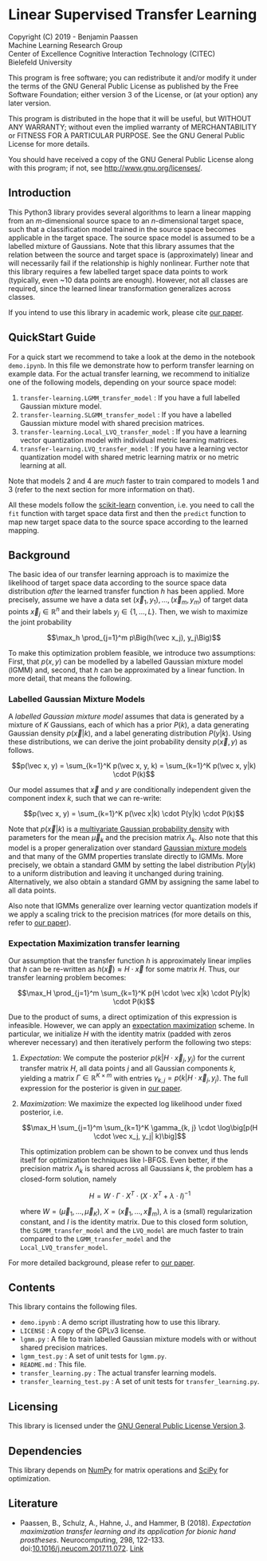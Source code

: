 # Linear Supervised Transfer Learning  

Copyright (C) 2019 - Benjamin Paassen  
Machine Learning Research Group  
Center of Excellence Cognitive Interaction Technology (CITEC)  
Bielefeld University

This program is free software; you can redistribute it and/or modify
it under the terms of the GNU General Public License as published by
the Free Software Foundation; either version 3 of the License, or
(at your option) any later version.

This program is distributed in the hope that it will be useful,
but WITHOUT ANY WARRANTY; without even the implied warranty of
MERCHANTABILITY or FITNESS FOR A PARTICULAR PURPOSE.  See the
GNU General Public License for more details.

You should have received a copy of the GNU General Public License
along with this program; if not, see <http://www.gnu.org/licenses/>.

## Introduction

This Python3 library provides several algorithms to learn a linear mapping from
an $`m`$-dimensional source space to an $`n`$-dimensional target space, such that
a classification model trained in the source space becomes applicable in the
target space. The source space model is assumed to be a labelled mixture of
Gaussians. Note that this library assumes that the relation between the source
and target space is (approximately) linear and will necessarily fail if the
relationship is highly nonlinear. Further note that this library requires a
few labelled target space data points to work (typically, even ~10 data points
are enough). However, not all classes are required, since the learned linear
transformation generalizes across classes.

If you intend to use this library in academic work, please cite [our paper][1].

## QuickStart Guide

For a quick start we recommend to take a look at the demo in the notebook
`demo.ipynb`. In this file we demonstrate how to perform transfer learning
on example data. For the actual transfer learning, we recommend to initialize
one of the following models, depending on your source space model:

1. `transfer-learning.LGMM_transfer_model` : If you have a full labelled
   Gaussian mixture model.
2. `transfer-learning.SLGMM_transfer_model` : If you have a labelled Gaussian
   mixture model with shared precision matrices.
3. `transfer-learning.Local_LVQ_transfer_model` : If you have a learning vector
   quantization model with individual metric learning matrices.
4. `transfer-learning.LVQ_transfer_model` : If you have a learning vector
   quantization model with shared metric learning matrix or no metric learning
   at all.

Note that models 2 and 4 are _much_ faster to train compared to models 1 and 3
(refer to the next section for more information on that).

All these models follow the [scikit-learn][2] convention, i.e. you need to call
the `fit` function with target space data first and then the `predict` function
to map new target space data to the source space according to the learned
mapping.

## Background

The basic idea of our transfer learning approach is to maximize the likelihood
of target space data according to the source space data distribution _after_ the
learned transfer function $`h`$ has been applied. More precisely, assume we have
a data set $`(\vec x_1, y_1), \ldots, (\vec x_m, y_m)`$ of target data points
$`\vec x_j \in \mathbb{R}^n`$ and their labels $`y_j \in \{1, \ldots, L\}`$.
Then, we wish to maximize the joint probability

```math
\max_h \prod_{j=1}^m p\Big(h(\vec x_j), y_j\Big)
```

To make this optimization problem feasible, we introduce two assumptions:
First, that $`p(x, y)`$ can be modelled by a labelled Gaussian mixture
model (lGMM) and, second, that $`h`$ can be approximated by a linear function.
In more detail, that means the following.

### Labelled Gaussian Mixture Models

A _labelled Gaussian mixture model_ assumes that data is generated by a mixture
of $`K`$ Gaussians, each of which has a prior $`P(k)`$, a data generating
Gaussian density $`p(\vec x|k)`$, and a label generating distribution
$`P(y|k)`$. Using these distributions, we can derive the joint probability
density $`p(\vec x, y)`$ as follows.

```math
p(\vec x, y) = \sum_{k=1}^K p(\vec x, y, k) = \sum_{k=1}^K p(\vec x, y|k) \cdot P(k)
```

Our model assumes that $`\vec x`$ and $`y`$ are conditionally independent given
the component index $`k`$, such that we can re-write:

```math
p(\vec x, y) = \sum_{k=1}^K p(\vec x|k) \cdot P(y|k) \cdot P(k)
```

Note that $`p(\vec x|k)`$ is a [multivariate Gaussian probability density][5]
with parameters for the mean $`\vec \mu_k`$ and the precision matrix
$`\Lambda_k`$. Also note that this model is a proper generalization over
standard [Gaussian mixture models][6] and that many of the GMM properties
translate directly to lGMMs. More precisely, we obtain a standard GMM by setting
the label distribution $`P(y|k)`$ to a uniform distribution and leaving it
unchanged during training. Alternatively, we also obtain a standard GMM by
assigning the same label to all data points.

Also note that lGMMs generalize over learning vector quantization models if we
apply a scaling trick to the precision matrices (for more details on this,
refer to [our paper][1]).

### Expectation Maximization transfer learning

Our assumption that the transfer function $`h`$ is approximately linear implies
that $`h`$ can be re-written as $`h(\vec x) \approx H \cdot \vec x`$ for some
matrix $`H`$. Thus, our transfer learning problem becomes:

```math
\max_H \prod_{j=1}^m \sum_{k=1}^K p(H \cdot \vec x|k) \cdot P(y|k) \cdot P(k)
```

Due to the product of sums, a direct optimization of this expression is
infeasible. However, we can apply an [expectation maximization][6] scheme.
In particular, we initialize $`H`$ with the identity matrix (padded with zeros
wherever necessary) and then iteratively perform the following two steps:

1. _Expectation_: We compute the posterior $`p(k|H \cdot \vec x_j, y_j)`$
	for the current transfer matrix $`H`$, all data points $`j`$ and all
    Gaussian components $`k`$, yielding a matrix $`\Gamma \in \mathbb{R}^{K \times m}`$
    with entries $`\gamma_{k,j} = p(k|H \cdot \vec x_j, y_j)`$. The full
    expression for the posterior is given in [our paper][1].
2. _Maximization_: We maximize the expected log likelihood under fixed posterior,
    i.e.
    
    ```math
    \max_H \sum_{j=1}^m \sum_{k=1}^K \gamma_{k, j} \cdot \log\big[p(H \cdot \vec x_j, y_j| k)\big]
    ```

	This optimization problem can be shown to be convex und thus lends itself
	for optimization techniques like l-BFGS. Even better, if the precision
	matrix $`\Lambda_k`$ is shared across all Gaussians $`k`$, the problem has
	a closed-form solution, namely
	
	```math
	H = W \cdot \Gamma \cdot X^T \cdot (X \cdot X^T + \lambda \cdot I)^{-1}
	```
	
	where $`W = (\vec \mu_1, \ldots, \vec \mu_K)`$, $`X = (\vec x_1, \ldots, \vec x_m)`$,
	$`\lambda`$ is a (small) regularization constant, and $`I`$ is the identity
	matrix. Due to this closed form solution, the `SLGMM_transfer_model` and
	the `LVQ_model` are much faster to train compared to the
	`LGMM_transfer_model` and the `Local_LVQ_transfer_model`.

For more detailed background, please refer to [our paper][1].

## Contents

This library contains the following files.

* `demo.ipynb` : A demo script illustrating how to use this library.
* `LICENSE` : A copy of the GPLv3 license.
* `lgmm.py` : A file to train labelled Gaussian mixture models with or without
  shared precision matrices.
* `lgmm_test.py` : A set of unit tests for `lgmm.py`.
* `README.md` : This file.
* `transfer_learning.py` : The actual transfer learning models.
* `transfer_learning_test.py` : A set of unit tests for `transfer_learning.py`.

## Licensing

This library is licensed under the [GNU General Public License Version 3][7].

## Dependencies

This library depends on [NumPy][3] for matrix operations and [SciPy][4] for
optimization.

## Literature

* Paassen, B., Schulz, A., Hahne, J., and Hammer, B (2018).
  _Expectation maximization transfer learning and its application for bionic hand prostheses_.
  Neurocomputing, 298, 122-133. doi:[10.1016/j.neucom.2017.11.072](https://doi.org/10.1016/j.neucom.2017.11.072). [Link][1]

<!-- References -->

[1]: https://arxiv.org/abs/1711.09256 "Paassen, B., Schulz, A., Hahne, J., and Hammer, B (2018). Expectation maximization transfer learning and its application for  bionic hand prostheses. Neurocomputing. accepted"
[2]: https://scikit-learn.org/stable/ "Scikit-learn homepage"
[3]: http://numpy.org/ "Numpy homepage"
[4]: https://scipy.org/ "SciPy homepage"
[5]: https://en.wikipedia.org/wiki/Multivariate_normal_distribution "Wikipedia page to multivariate Gaussian distributions"
[6]: http://web4.cs.ucl.ac.uk/staff/D.Barber/pmwiki/pmwiki.php?n=Brml.HomePage "Barber, D. (2012). _Bayesian Reasoning and Machine Learning_ Cambridge University Press."
[7]: https://www.gnu.org/licenses/gpl-3.0.en.html "The GNU General Public License Version 3"
